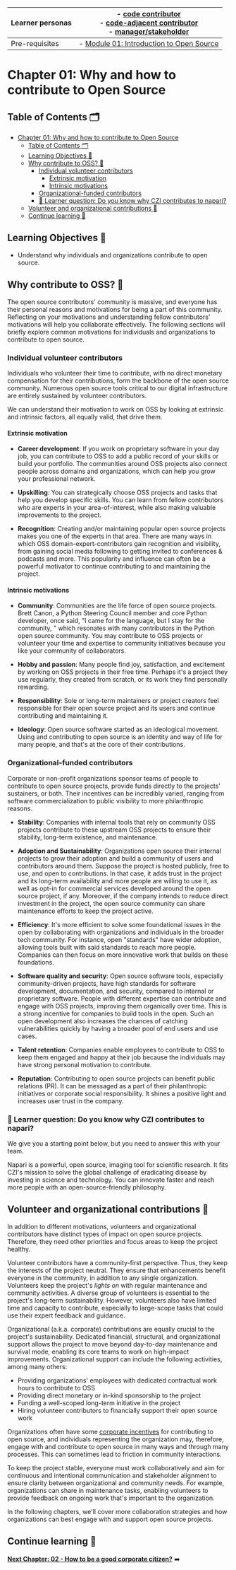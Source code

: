 | Learner personas | - [code contributor](../README.md#code-contributor-)<br> - [code-adjacent contributor](../README.md#code-adjacent-contributor-)<br> - [manager/stakeholder](../README.md#managerstakeholder-) |
| ---------------- | --------------------------------------------------------------------------------------------------------------------------------------------------------------------------------------------- |
| Pre-requisites   | - [Module 01: Introduction to Open Source](../01-intro-to-os/)                                                                                                                                |

# Chapter 01: Why and how to contribute to Open Source

## Table of Contents 🗂️

- [Chapter 01: Why and how to contribute to Open Source](#chapter-01-why-and-how-to-contribute-to-open-source)
  - [Table of Contents 🗂️](#table-of-contents-️)
  - [Learning Objectives 🧠](#learning-objectives-)
  - [Why contribute to OSS? 🌱](#why-contribute-to-oss-)
    - [Individual volunteer contributors](#individual-volunteer-contributors)
      - [Extrinsic motivation](#extrinsic-motivation)
      - [Intrinsic motivations](#intrinsic-motivations)
    - [Organizational-funded contributors](#organizational-funded-contributors)
    - [🙋 Learner question: Do you know why CZI contributes to napari?](#-learner-question-do-you-know-why-czi-contributes-to-napari)
  - [Volunteer and organizational contributions 🤝](#volunteer-and-organizational-contributions-)
  - [Continue learning 🚥](#continue-learning-)

## Learning Objectives 🧠

<!-- TODO: Populate as various sections & their content is added. -->

- Understand why individuals and organizations contribute to open source.

## Why contribute to OSS? 🌱

The open source contributors' community is massive, and everyone has their personal reasons and motivations for being a part of this community. Reflecting on your motivations and understanding fellow contributors' motivations will help you collaborate effectively. The following sections will briefly explore common motivations for individuals and organizations to contribute to open source.

### Individual volunteer contributors

Individuals who volunteer their time to contribute, with no direct monetary compensation for their contributions, form the backbone of the open source community. Numerous open source tools critical to our digital infrastructure are entirely sustained by volunteer contributors.

We can understand their motivation to work on OSS by looking at extrinsic and intrinsic factors, all equally valid, that drive them.

#### Extrinsic motivation

- **Career development**: If you work on proprietary software in your day job, you can contribute to OSS to add a public record of your skills or build your portfolio. The communities around OSS projects also connect people across domains and organizations, which can help you grow your professional network.

- **Upskilling**: You can strategically choose OSS projects and tasks that help you develop specific skills. You can learn from fellow contributors who are experts in your area-of-interest, while also making valuable improvements to the project.

- **Recognition**: Creating and/or maintaining popular open source projects makes you one of the experts in that area. There are many ways in which OSS domain-expert-contributors gain recognition and visibility, from gaining social media following to getting invited to conferences & podcasts and more. This popularity and influence can often be a powerful motivator to continue contributing to and maintaining the project.

#### Intrinsic motivations

- **Community**: Communities are the life force of open source projects. Brett Canon, a Python Steering Council member and core Python developer, once said, "I came for the language, but I stay for the community, " which resonates with many contributors in the Python open source community. You may contribute to OSS projects or volunteer your time and expertise to community initiatives because you like your community of collaborators.

- **Hobby and passion**: Many people find joy, satisfaction, and excitement by working on OSS projects in their free time. Perhaps it's a project they use regularly, they created from scratch, or its work they find personally rewarding.

- **Responsibility**: Sole or long-term maintainers or project creators feel responsible for their open source project and its users and continue contributing and maintaining it.

- **Ideology**: Open source software started as an ideological movement. Using and contributing to open source is an identity and way of life for many people, and that's at the core of their contributions.

### Organizational-funded contributors

Corporate or non-profit organizations sponsor teams of people to contribute to open source projects, provide funds directly to the projects' sustainers, or both.
Their incentives can be incredibly varied, ranging from software commercialization to public visibility to more philanthropic reasons.

- **Stability**: Companies with internal tools that rely on community OSS projects contribute to these upstream OSS projects to ensure their stability, long-term existence, and maintenance.

- **Adoption and Sustainability**: Organizations open source their internal projects to grow their adoption and build a community of users and contributors around them. Suppose the project is hosted publicly, free to use, and open to contributions. In that case, it adds trust in the project and its long-term availability and more people are willing to use it, as well as opt-in for commercial services developed around the open source project, if any. Moreover, if the company intends to reduce direct investment in the project, the open source community can share maintenance efforts to keep the project active.

- **Efficiency**: It's more efficient to solve some foundational issues in the open by collaborating with organizations and individuals in the broader tech community. For instance, open "standards" have wider adoption, allowing tools built with said standards to reach more people. Companies can then focus on more innovative work that builds on these foundations.

- **Software quality and security**: Open source software tools, especially community-driven projects, have high standards for software development, documentation, and security, compared to internal or proprietary software. People with different expertise can contribute and engage with OSS projects, improving them organically over time. This is a strong incentive for companies to build tools in the open. Such an open development also increases the chances of catching vulnerabilities quickly by having a broader pool of end users and use cases.

- **Talent retention**: Companies enable employees to contribute to OSS to keep them engaged and happy at their job because the individuals may have strong personal motivation to contribute.

- **Reputation**: Contributing to open source projects can benefit public relations (PR). It can be messaged as a part of their philanthropic initiatives or corporate social responsibility. It shines a positive light and increases user trust in the company.

### 🙋 Learner question: Do you know why CZI contributes to napari?

We give you a starting point below, but you need to answer this with your team.

Napari is a powerful, open source, imaging tool for scientific research. It fits CZI's mission to solve the global challenge of eradicating disease by investing in science and technology. You can innovate faster and reach more people with an open-source-friendly philosophy.

## Volunteer and organizational contributions 🤝

In addition to different motivations, volunteers and organizational contributors have distinct types of impact on open source projects. Therefore, they need other priorities and focus areas to keep the project healthy.

Volunteer contributors have a community-first perspective. Thus, they keep the interests of the project neutral. They ensure that enhancements benefit everyone in the community, in addition to any single organization. Volunteers keep the project's _lights on_ with regular maintenance and community activities. A diverse group of volunteers is essential to the project's long-term sustainability. However, volunteers also have limited time and capacity to contribute, especially to large-scope tasks that could use their expert feedback and guidance.

Organizational (a.k.a. corporate) contributions are equally crucial to the project's sustainability. Dedicated financial, structural, and organizational support allows the project to move beyond day-to-day maintenance and survival mode, enabling its core teams to work on high-impact improvements. Organizational support can include the following activities, among many others:

- Providing organizations' employees with dedicated contractual work hours to contribute to OSS
- Providing direct monetary or in-kind sponsorship to the project
- Funding a well-scoped long-term initiative in the project
- Hiring volunteer contributors to financially support their open source work

Organizations often have some [corporate incentives](#organizational-funded-contributors) for contributing to open source, and individuals representing the organization may, therefore, engage with and contribute to open source in many ways and through many processes. This can sometimes lead to friction in community interactions.

To keep the project stable, everyone must work collaboratively and aim for continuous and intentional communication and stakeholder alignment to ensure clarity between organizational and community needs. For example, organizations can share in maintenance tasks, enabling volunteers to provide feedback on ongoing work that's important to the organization.

In the following chapters, we'll cover more collaboration strategies and how organizations can best engage with and support open source projects.

## Continue learning 🚥

**[Next Chapter: 02 - How to be a good corporate citizen?](./02-good-corporate-oss-citizen.md)** ➡️
